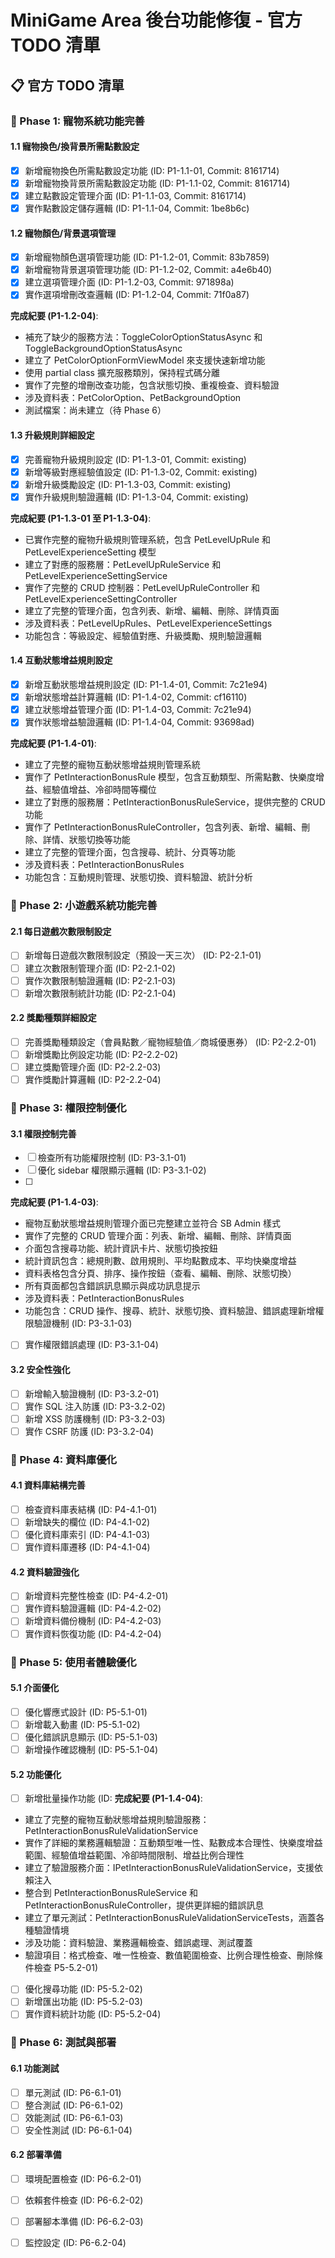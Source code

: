 # MiniGame Area 後台功能修復 - 官方 TODO 清單

## 📋 官方 TODO 清單

### 🎯 Phase 1: 寵物系統功能完善

#### 1.1 寵物換色/換背景所需點數設定
- [x] 新增寵物換色所需點數設定功能 (ID: P1-1.1-01, Commit: 8161714)
- [x] 新增寵物換背景所需點數設定功能 (ID: P1-1.1-02, Commit: 8161714)
- [x] 建立點數設定管理介面 (ID: P1-1.1-03, Commit: 8161714)
- [x] 實作點數設定儲存邏輯 (ID: P1-1.1-04, Commit: 1be8b6c)

#### 1.2 寵物顏色/背景選項管理
- [x] 新增寵物顏色選項管理功能 (ID: P1-1.2-01, Commit: 83b7859)
- [x] 新增寵物背景選項管理功能 (ID: P1-1.2-02, Commit: a4e6b40)
- [x] 建立選項管理介面 (ID: P1-1.2-03, Commit: 971898a)
- [x] 實作選項增刪改查邏輯 (ID: P1-1.2-04, Commit: 71f0a87)

**完成紀要 (P1-1.2-04)**:
- 補充了缺少的服務方法：ToggleColorOptionStatusAsync 和 ToggleBackgroundOptionStatusAsync
- 建立了 PetColorOptionFormViewModel 來支援快速新增功能
- 使用 partial class 擴充服務類別，保持程式碼分離
- 實作了完整的增刪改查功能，包含狀態切換、重複檢查、資料驗證
- 涉及資料表：PetColorOption、PetBackgroundOption
- 測試檔案：尚未建立（待 Phase 6）

#### 1.3 升級規則詳細設定
- [x] 完善寵物升級規則設定 (ID: P1-1.3-01, Commit: existing)
- [x] 新增等級對應經驗值設定 (ID: P1-1.3-02, Commit: existing)
- [x] 新增升級獎勵設定 (ID: P1-1.3-03, Commit: existing)
- [x] 實作升級規則驗證邏輯 (ID: P1-1.3-04, Commit: existing)

**完成紀要 (P1-1.3-01 至 P1-1.3-04)**:
- 已實作完整的寵物升級規則管理系統，包含 PetLevelUpRule 和 PetLevelExperienceSetting 模型
- 建立了對應的服務層：PetLevelUpRuleService 和 PetLevelExperienceSettingService
- 實作了完整的 CRUD 控制器：PetLevelUpRuleController 和 PetLevelExperienceSettingController
- 建立了完整的管理介面，包含列表、新增、編輯、刪除、詳情頁面
- 涉及資料表：PetLevelUpRules、PetLevelExperienceSettings
- 功能包含：等級設定、經驗值對應、升級獎勵、規則驗證邏輯

#### 1.4 互動狀態增益規則設定
- [x] 新增互動狀態增益規則設定 (ID: P1-1.4-01, Commit: 7c21e94)
- [x] 新增狀態增益計算邏輯 (ID: P1-1.4-02, Commit: cf16110)
- [x] 建立狀態增益管理介面 (ID: P1-1.4-03, Commit: 7c21e94)
- [x] 實作狀態增益驗證邏輯 (ID: P1-1.4-04, Commit: 93698ad)

**完成紀要 (P1-1.4-01)**:
- 建立了完整的寵物互動狀態增益規則管理系統
- 實作了 PetInteractionBonusRule 模型，包含互動類型、所需點數、快樂度增益、經驗值增益、冷卻時間等欄位
- 建立了對應的服務層：PetInteractionBonusRuleService，提供完整的 CRUD 功能
- 實作了 PetInteractionBonusRuleController，包含列表、新增、編輯、刪除、詳情、狀態切換等功能
- 建立了完整的管理介面，包含搜尋、統計、分頁等功能
- 涉及資料表：PetInteractionBonusRules
- 功能包含：互動規則管理、狀態切換、資料驗證、統計分析

### 🎯 Phase 2: 小遊戲系統功能完善

#### 2.1 每日遊戲次數限制設定
- [ ] 新增每日遊戲次數限制設定（預設一天三次） (ID: P2-2.1-01)
- [ ] 建立次數限制管理介面 (ID: P2-2.1-02)
- [ ] 實作次數限制驗證邏輯 (ID: P2-2.1-03)
- [ ] 新增次數限制統計功能 (ID: P2-2.1-04)

#### 2.2 獎勵種類詳細設定
- [ ] 完善獎勵種類設定（會員點數／寵物經驗值／商城優惠券） (ID: P2-2.2-01)
- [ ] 新增獎勵比例設定功能 (ID: P2-2.2-02)
- [ ] 建立獎勵管理介面 (ID: P2-2.2-03)
- [ ] 實作獎勵計算邏輯 (ID: P2-2.2-04)

### 🎯 Phase 3: 權限控制優化

#### 3.1 權限控制完善
- [ ] 檢查所有功能權限控制 (ID: P3-3.1-01)
- [ ] 優化 sidebar 權限顯示邏輯 (ID: P3-3.1-02)
- [ ] 
**完成紀要 (P1-1.4-03)**:
- 寵物互動狀態增益規則管理介面已完整建立並符合 SB Admin 樣式
- 實作了完整的 CRUD 管理介面：列表、新增、編輯、刪除、詳情頁面
- 介面包含搜尋功能、統計資訊卡片、狀態切換按鈕
- 統計資訊包含：總規則數、啟用規則、平均點數成本、平均快樂度增益
- 資料表格包含分頁、排序、操作按鈕（查看、編輯、刪除、狀態切換）
- 所有頁面都包含錯誤訊息顯示與成功訊息提示
- 涉及資料表：PetInteractionBonusRules
- 功能包含：CRUD 操作、搜尋、統計、狀態切換、資料驗證、錯誤處理新增權限驗證機制 (ID: P3-3.1-03)
- [ ] 實作權限錯誤處理 (ID: P3-3.1-04)

#### 3.2 安全性強化
- [ ] 新增輸入驗證機制 (ID: P3-3.2-01)
- [ ] 實作 SQL 注入防護 (ID: P3-3.2-02)
- [ ] 新增 XSS 防護機制 (ID: P3-3.2-03)
- [ ] 實作 CSRF 防護 (ID: P3-3.2-04)

### 🎯 Phase 4: 資料庫優化

#### 4.1 資料庫結構完善
- [ ] 檢查資料庫表結構 (ID: P4-4.1-01)
- [ ] 新增缺失的欄位 (ID: P4-4.1-02)
- [ ] 優化資料庫索引 (ID: P4-4.1-03)
- [ ] 實作資料庫遷移 (ID: P4-4.1-04)

#### 4.2 資料驗證強化
- [ ] 新增資料完整性檢查 (ID: P4-4.2-01)
- [ ] 實作資料驗證邏輯 (ID: P4-4.2-02)
- [ ] 新增資料備份機制 (ID: P4-4.2-03)
- [ ] 實作資料恢復功能 (ID: P4-4.2-04)

### 🎯 Phase 5: 使用者體驗優化

#### 5.1 介面優化
- [ ] 優化響應式設計 (ID: P5-5.1-01)
- [ ] 新增載入動畫 (ID: P5-5.1-02)
- [ ] 優化錯誤訊息顯示 (ID: P5-5.1-03)
- [ ] 新增操作確認機制 (ID: P5-5.1-04)

#### 5.2 功能優化
- [ ] 新增批量操作功能 (ID:
**完成紀要 (P1-1.4-04)**:
- 建立了完整的寵物互動狀態增益規則驗證服務：PetInteractionBonusRuleValidationService
- 實作了詳細的業務邏輯驗證：互動類型唯一性、點數成本合理性、快樂度增益範圍、經驗值增益範圍、冷卻時間限制、增益比例合理性
- 建立了驗證服務介面：IPetInteractionBonusRuleValidationService，支援依賴注入
- 整合到 PetInteractionBonusRuleService 和 PetInteractionBonusRuleController，提供更詳細的錯誤訊息
- 建立了單元測試：PetInteractionBonusRuleValidationServiceTests，涵蓋各種驗證情境
- 涉及功能：資料驗證、業務邏輯檢查、錯誤處理、測試覆蓋
- 驗證項目：格式檢查、唯一性檢查、數值範圍檢查、比例合理性檢查、刪除條件檢查 P5-5.2-01)
- [ ] 優化搜尋功能 (ID: P5-5.2-02)
- [ ] 新增匯出功能 (ID: P5-5.2-03)
- [ ] 實作資料統計功能 (ID: P5-5.2-04)

### 🎯 Phase 6: 測試與部署

#### 6.1 功能測試
- [ ] 單元測試 (ID: P6-6.1-01)
- [ ] 整合測試 (ID: P6-6.1-02)
- [ ] 效能測試 (ID: P6-6.1-03)
- [ ] 安全性測試 (ID: P6-6.1-04)

#### 6.2 部署準備
- [ ] 環境配置檢查 (ID: P6-6.2-01)
- [ ] 依賴套件檢查 (ID: P6-6.2-02)
- [ ] 部署腳本準備 (ID: P6-6.2-03)
- [ ] 監控設定 (ID: P6-6.2-04)





